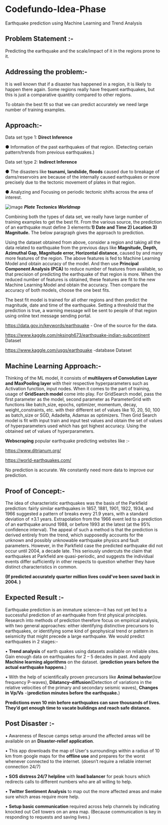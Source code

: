 # Codefundo-Idea-Phase
Earthquake prediction using Machine Learning and Trend Analysis

## Problem Statement :-
Predicting the earthquake and the scale/impact of it in the regions prone to it. 

## Addressing the problem:- 
It is well known that if a disaster has happened in a region, it is likely to happen there again. Some regions really have frequent earthquakes, but this is just a comparative quantity compared to other regions. 

To obtain the best fit so that we can predict accurately we need large number of training examples. 

## Approach:- 
Data set type 1: **Direct Inference**

● Information of the past earthquakes of that region.  (Detecting certain pattern/trends from previous earthquakes.)

Data set type 2: **Indirect Inference**

● The disasters like **tsunami, landslide, floods** caused due to breakage of dams/reservoirs are because of the internally caused earthquakes or more precisely due to the tectonic movement of plates in that region.

● Analyzing and Focusing on periodic tectonic shifts across the area of interest.

![image](https://user-images.githubusercontent.com/29069343/46875708-0f11bf80-ce5a-11e8-8cd5-84f4f297f7db.png)
                                        ***Plate Tectonics Worldmap***
                                        

Combining both the types of data set, we really have large number of training examples to get the best fit. 
From the various source, the prediction of an earthquake must define 3 elements:**1) Date and Time 2) Location 3) Magnitude.** The below paragraph gives the approach to prediction.

 Using the dataset obtained from above, consider a region and taking all the data related to earthquake from the previous days like **Magnitude, Depth, Azimuthal Gap, Magnitude error, Horizontal distance**, caused by and many more features of the region. The above features is fed to Machine Learning Model and obtain accuracy of the model. And then use **Principal Component Analysis (PCA)** to reduce number of features from available, so that precision of predicting the earthquake of that region is more. When the reduced number of features is obtained, these features are fit to the new Machine Learning Model and obtain the accuracy. Then compare the accuracy of both models, choose the one best fits.
 
 The best fit model is trained for all other regions and then predict the magnitude, date and time of the earthquake. Setting a threshold that the prediction is true, a warning message will be sent to people of that region using online text message sending portal.
 
 
https://data.gov.in/keywords/earthquake  - One of the source for the data.

https://www.kaggle.com/nksingh673/earthquake-indian-subcontinent Dataset 

https://www.kaggle.com/usgs/earthquake -database Dataset

## Machine Learning Approach:-
Thinking of the ML model, it consists of **multilayers of Convolution Layer and MaxPooling layer** with their respective hyperparameters such as Activation function, input nodes. 
When it comes to the part of training, usage of **GridSearch model** come into play. 
For GridSearch model, pass the first parameter as the model, second parameter as ParameterGrid with functions like batch_size, epochs, optimizer, momentum, decay, weight_constraints, etc. with their different set of values like 10, 20, 50, 100 as batch_size or SGD, Adadelta, Adamax as optimizers. 
Then Grid Search model is fit with input train and input test values and obtain the set of values of hyperparameters used which has got highest accuracy. Using the obtained set of values of hyperparameters.

**Webscraping** popular earthquake predicting websites like :-

https://www.ditrianum.org/

https://world-earthquakes.com/

No prediction is accurate. We constantly need more data to improve our prediction.

## Proof of Concept:-

The idea of characteristic earthquakes was the basis of the Parkfield prediction: fairly similar earthquakes in 1857, 1881, 1901, 1922, 1934, and 1966 suggested a pattern of breaks every 21.9 years, with a standard deviation of ±3.1 years. Extrapolation from the 1966 event led to a prediction of an earthquake around 1988, or before 1993 at the latest (at the 95% confidence interval). The appeal of such a method is that the prediction is derived entirely from the trend, which supposedly accounts for the unknown and possibly unknowable earthquake physics and fault parameters. However, in the Parkfield case the predicted earthquake did not occur until 2004, a decade late. This seriously undercuts the claim that earthquakes at Parkfield are quasi-periodic, and suggests the individual events differ sufficiently in other respects to question whether they have distinct characteristics in common. 

**(If predicted accurately quarter million lives could’ve been saved back in 2004. )**


## Expected Result :-

Earthquake prediction is an immature science—it has not yet led to a successful prediction of an earthquake from first physical principles. Research into methods of prediction therefore focus on empirical analysis, with two general approaches: either identifying distinctive precursors to earthquakes, or identifying some kind of geophysical trend or pattern in seismicity that might precede a large earthquake.
We would predict earthquakes in 2 stages:-

•	**Trend analysis** of earth quakes using datasets available on reliable sites. Gain enough data on earthquakes for 2 – 5 decades in past. And apply **Machine learning algorithms** on the dataset. (**prediction years before the actual earthquake happens.**)

•	With the help of scientifically proven precursors like **Animal behavior**(low frequency P-waves), **Dilatancy–diffusion**(Detection of variations in the relative velocities of the primary and secondary seismic waves), **Changes in Vp/Vs** -(**prediction minutes before the earthquake.**)

**Predictions even 10 min before earthquakes can save thousands of lives. They’d get enough time to vacate buildings and reach safe distance.**


## Post Disaster :-

•	Awareness of Rescue camps setup around the affected areas will be available on an **Disaster-relief application**.

•	This app downloads the map of User's surroundings within a radius of 10 km from google maps for the **offline use** and prepares for the worst whenever connected to the internet. (doesn’t require a reliable internet connection 24/7)

•	**SOS distress 24/7 helpline** with **load balancer** for peak hours which redirects calls to different numbers who are all willing to help.

•	**Twitter Sentiment Analysis** to map out the more affected areas and make sure which areas require more help.

•	**Setup basic communication** required across help channels by indicating knocked out Cell towers on an area map. (Because communication is key in responding to requests and saving lives.)
